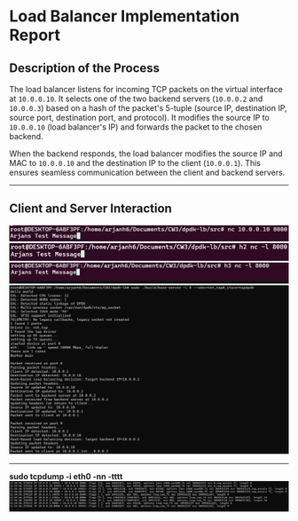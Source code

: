 # **Load Balancer Implementation Report**

## Description of the Process

The load balancer listens for incoming TCP packets on the virtual interface at `10.0.0.10`. It selects one of the two backend servers (`10.0.0.2` and `10.0.0.3`) based on a hash of the packet's 5-tuple (source IP, destination IP, source port, destination port, and protocol). It modifies the source IP to `10.0.0.10` (load balancer's IP) and forwards the packet to the chosen backend.

When the backend responds, the load balancer modifies the source IP and MAC to `10.0.0.10` and the destination IP to the client (`10.0.0.1`). This ensures seamless communication between the client and backend servers.

---

## Client and Server Interaction

![](Capture.PNG)
![](Capture2.PNG)
![](Capture3.PNG)
![](Capture4.PNG)

---
**sudo tcpdump -i eth0 -nn -tttt**
![](Capture5.PNG)
